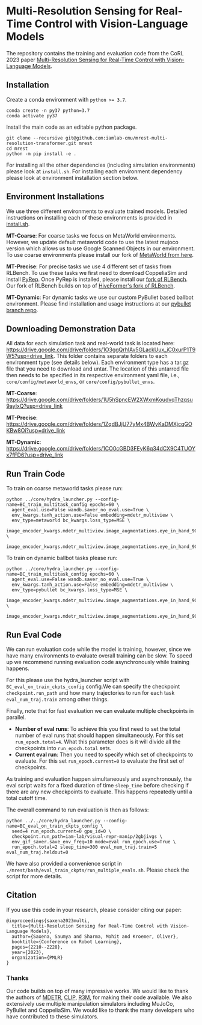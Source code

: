 # Multi-Resolution Sensing for Real-Time Control with Vision-Language Models

The repository contains the training and evaluation code from the CoRL 2023 paper [Multi-Resolution Sensing for Real-Time Control with Vision-Language Models](https://mohitsharma0690.github.io/multi-res-real-time-control/).

## Installation

Create a conda environment with `python >= 3.7`.

```
conda create -n py37 python=3.7
conda activate py37
```

Install the main code as an editable python package.

```
git clone --recursive git@github.com:iamlab-cmu/mrest-multi-resolution-transformer.git mrest
cd mrest
python -m pip install -e .
```

For installing all the other dependencies (including simulation environments) please look at `install.sh`. For installing each environment dependency please look at environment installation section below. 


## Environment Installations

We use three different environments to evaluate trained models. Detailed instructions on installing each of these environments is provided in [install.sh]().

**MT-Coarse**: For coarse tasks we focus on MetaWorld environments. However, we update default metaworld code to use the latest mujoco version which allows us to use Google Scanned Objects in our environment. To use coarse environments please install our fork of [MetaWorld from here](https://github.com/iamlab-cmu/mrest-metaworld).


**MT-Precise**: For precise tasks we use 4 different set of tasks from RLBench. To use these tasks we first need to download CoppeliaSim and install [PyRep](https://github.com/stepjam/PyRep). Once PyRep is installed, please install our [fork of RLBench](https://github.com/iamlab-cmu/mrest-rlbench). Our fork of RLBench builds on top of [HiveFormer's fork of RLBench](https://github.com/guhur/RLBench/tree/74427e188cf4984fe63a9c0650747a7f07434337).  

**MT-Dynamic**: For dynamic tasks we use our custom PyBullet based ballbot environment. Please find installation and usage instructions at our [pybullet branch repo](https://github.com/iamlab-cmu/mrest-pybullet).


## Downloading Demonstration Data

All data for each simulation task and real-world task is located here: https://drive.google.com/drive/folders/1O3ggQrhlAv5GLackUux_iC0xurP1T9W5?usp=drive_link. This folder contains separate folders to each environment type (see details below). Each environment type has a tar.gz file that you need to download and untar. The location of this untarred file then needs to be specified in its respective environment yaml file, i.e., `core/config/metaworld_envs`, or `core/config/pybullet_envs`.

**MT-Coarse**: https://drive.google.com/drive/folders/1U5hSpncEW2XWxmKoudvqThzqsu9ayIxQ?usp=drive_link

**MT-Precise**: https://drive.google.com/drive/folders/1ZqdBJjU77yMx4BWyKaDMXjcqGOKBw8Oi?usp=drive_link

**MT-Dynamic**: https://drive.google.com/drive/folders/1CO0cGBD3FEyK6q34dCX9C4TUOYx7fFD6?usp=drive_link


## Run Train Code

To train on coarse metaworld tasks please run:

```
python ../core/hydra_launcher.py --config-name=BC_train_multitask_config epochs=60 \
  agent_eval.use=False wandb.saver_no_eval.use=True \
  env_kwargs.tanh_action.use=False embedding=mdetr_multiview \
  env_type=metaworld bc_kwargs.loss_type=MSE \
  image_encoder_kwargs.mdetr_multiview.image_augmentations.eye_in_hand_90.train.color_jitter=True \
  image_encoder_kwargs.mdetr_multiview.image_augmentations.eye_in_hand_90.train.stochastic_jitter=True
```

To train on dynamic ballbot tasks please run:

```
python ../core/hydra_launcher.py --config-name=BC_train_multitask_config epochs=60 \
  agent_eval.use=False wandb.saver_no_eval.use=True \
  env_kwargs.tanh_action.use=False embedding=mdetr_multiview \
  env_type=pybullet bc_kwargs.loss_type=MSE \
  image_encoder_kwargs.mdetr_multiview.image_augmentations.eye_in_hand_90.train.color_jitter=True \
  image_encoder_kwargs.mdetr_multiview.image_augmentations.eye_in_hand_90.train.stochastic_jitter=True
```

## Run Eval Code

We can run evaluation code while the model is training, however, since we have many environments to evaluate overall training can be slow. To speed up we recommend running evaluation code asynchronously while training happens. 

For this please use the hydra_launcher script with `BC_eval_on_train_ckpts_config` config.We can specify the checkpoint `checkpoint.run_path` and how many trajectories to run for each task `eval_num_traj.train` among other things. 

Finally, note that for fast evaluation we can evaluate multiple checkpoints in parallel. 
- **Number of eval runs**: To achieve this you first need to set the total number of eval runs that should happen simultaneously. For this set `run_epoch.total=4`. What this parameter does is it will divide all the checkpoints into `run_epoch.total` sets.
- **Current eval run**: Then you need to specify which set of checkpoints to evaluate. For this set `run_epoch.current=0` to evaluate the first set of checkpoints.

As training and evaluation happen simultaneously and asynchronously, the eval script waits for a fixed duration of time `sleep_time` before checking if there are any new checkpoints to evaluate. This happens repeatedly until a total cutoff time.

The overall command to run evaluation is then as follows:

```
python ../../core/hydra_launcher.py --config-name=BC_eval_on_train_ckpts_config \
  seed=4 run_epoch.current=0 gpu_id=0 \
  checkpoint.run_path=iam-lab/visual-repr-manip/2gbjivgs \
  env_gif_saver.save_env_freq=10 mode=eval run_epoch.use=True \
  run_epoch.total=2 sleep_time=300 eval_num_traj.train=5 eval_num_traj.heldout=0 
```

We have also provided a convenience script in `./mrest/bash/eval_train_ckpts/run_multiple_evals.sh`. Please check the script for more details.


## Citation

If you use this code in your research, please consider citing our paper:

```
@inproceedings{saxena2023multi,
  title={Multi-Resolution Sensing for Real-Time Control with Vision-Language Models},
  author={Saxena, Saumya and Sharma, Mohit and Kroemer, Oliver},
  booktitle={Conference on Robot Learning},
  pages={2210--2228},
  year={2023},
  organization={PMLR}
}
```

### Thanks

Our code builds on top of many impressive works. We would like to thank the authors of [MDETR](https://github.com/ashkamath/mdetr), [CLIP](https://openai.com/research/clip), [R3M](https://github.com/facebookresearch/r3m), for making their code available. We also extensively use multiple manipulation simulators including MuJoCo, PyBullet and CoppeliaSim. We would like to thank the many developers who have contributed to these simulators.
